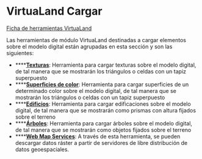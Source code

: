 # VirtuaLand Cargar

[Ficha de herramientas VirtuaLand](/mdtopx/fichas-de-herramientas/ficha-de-herramientas-virtualand/)

Las herramientas de módulo VirtuaLand destinadas a cargar elementos sobre el modelo digital están agrupadas en esta sección y son las siguientes:

* \*\*\*\*[**Texturas**](../../modulo-virtualand/cargar-texturas/): Herramienta para cargar texturas sobre el modelo digital, de tal manera que se mostrarán los triángulos o celdas con un tapiz superpuesto
* \*\*\*\*[**Superficies de color**](../../modulo-virtualand/cargar-superficies-de-color.md): Herramienta para cargar superficies de un determinado color sobre el modelo digital, de tal manera que se mostrarán los triángulos o celdas con un tapiz superpuesto
* \*\*\*\*[**Edificios**](../../modulo-virtualand/cargar-edificios.md): Herramienta para cargar edificaciones sobre el modelo digital, de tal manera que se mostrarán como prismas con altura fijados sobre el terreno
* \*\*\*\*[**Árboles**](../../modulo-virtualand/cargar-arboles.md): Herramienta para cargar árboles sobre el modelo digital, de tal manera que se mostrarán como objetos fijados sobre el terreno
* \*\*\*\*[**Web Map Services**](../../modulo-virtualand/web-map-services.md): A través de esta herramienta, se pueden descargar datos ráster a partir de servidores de libre distribución de datos geoespaciales.



